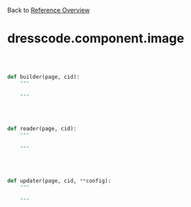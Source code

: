 
Back to [Reference Overview](https://github.com/pyrustic/dresscode/blob/master/docs/reference/README.md#readme)

# dresscode.component.image



<br>


```python

def builder(page, cid):
    """
    
    """

```

<br>

```python

def reader(page, cid):
    """
    
    """

```

<br>

```python

def updater(page, cid, **config):
    """
    
    """

```

